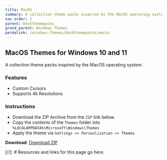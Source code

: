 ```yaml
---
title: MacOS
summary: A collection theme packs inspired by the MacOS operating system.
nav_order: 2
parent: Deskthemepacks
grand_parent: Windows Themes
permalink: /windows-themes/deskthemepacks/macos
---
```


## MacOS Themes for Windows 10 and 11
A collection theme packs inspired by the MacOS operating system.

### Features

- Custom Cursors
- Supports 4k Resolutions

### Instructions

- Download the ZIP Archive from the `ZIP` link below.
- Copy the contents of the `Themes` folder into `%LOCALAPPDATA%\Microsoft\Windows\Themes`
- Apply the theme via `Settings >> Personlization >> Themes`

**Download**: [Download ZIP] 

<!-- ////////////////////////////////////////////////////////////////////////////////////////////////////////////////////// -->

[//]: # Resources and links for this page go here.

[Download ZIP]: https://gitlab.com/the-back-room/deskthemepacks/sfw/macos/-/archive/main/macos-main.zip

<!-- ////////////////////////////////////////////////////////////////////////////////////////////////////////////////////// -->
